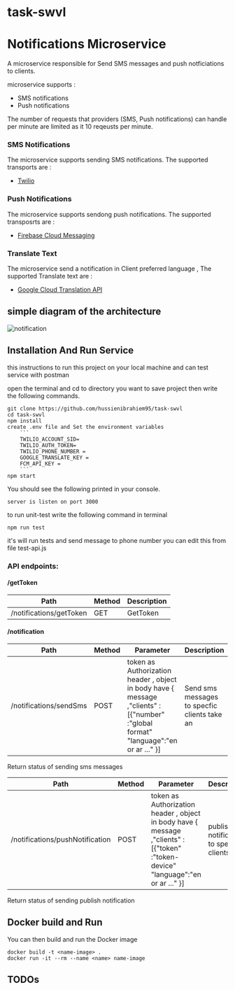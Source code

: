 # task-swvl
# Notifications Microservice
A microservice responsible for Send SMS messages and push notficiations to clients.

microservice supports :
* SMS notifications
* Push notifications

The number of requests that providers (SMS, Push notifications) can handle per minute are limited as it 10 reqeusts per minute.


### SMS Notifications

The microservice supports sending SMS notifications. The supported transports are :
* [Twilio](https://www.twilio.com/) 


### Push Notifications

The microservice supports sendong push notifications. The supported transposrts are :
* [Firebase Cloud Messaging](https://firebase.google.com/docs/cloud-messaging)


### Translate Text
The microservice send a notification in Client preferred language , The supported Translate text are :

* [Google Cloud Translation API](https://cloud.google.com/translate)


## simple diagram of the architecture


![notification](https://user-images.githubusercontent.com/15314292/121393424-9cca4380-c950-11eb-9fc2-4b8dfd97132e.png)


## Installation And Run Service

this instructions to run this project on your local machine and can test service with postman 

open the terminal and cd to directory you want to save project then write the following commands.
```
git clone https://github.com/hussienibrahiem95/task-swvl
cd task-swvl
npm install
create .env file and Set the environment variables
    ```
    TWILIO_ACCOUNT_SID=
    TWILIO_AUTH_TOKEN=
    TWILIO_PHONE_NUMBER =
    GOOGLE_TRANSLATE_KEY = 
    FCM_API_KEY =
    ```
npm start
```
You should see the following printed in your console.
```
server is listen on port 3000
```

to run unit-test write the following command in terminal

```
npm run test 
```
it's will run tests and send message to phone number you can edit this from file test-api.js



### API endpoints:

#### /getToken
Path | Method | Description
---|---|---
/notifications/getToken | GET | GetToken

#### /notification
Path | Method |  Parameter | Description 
---|---|---|---
/notifications/sendSms | POST | token as Authorization header , object in body have { message ,"clients" :[{"number" :"global format" "language":"en or ar ..." }]| Send sms messages to specfic clients take an

Return status of sending sms messages

Path | Method |  Parameter | Description 
---|---|---|---
/notifications/pushNotification | POST |token as Authorization header , object in body have { message ,"clients" :[{"token" :"token-device" "language":"en or ar ..." }]| publish notification to specfic clients

Return status of sending publish notification




## Docker build and Run

You can then build and run the Docker image

```
docker build -t <name-image> .
docker run -it --rm --name <name> name-image
```

## TODOs

